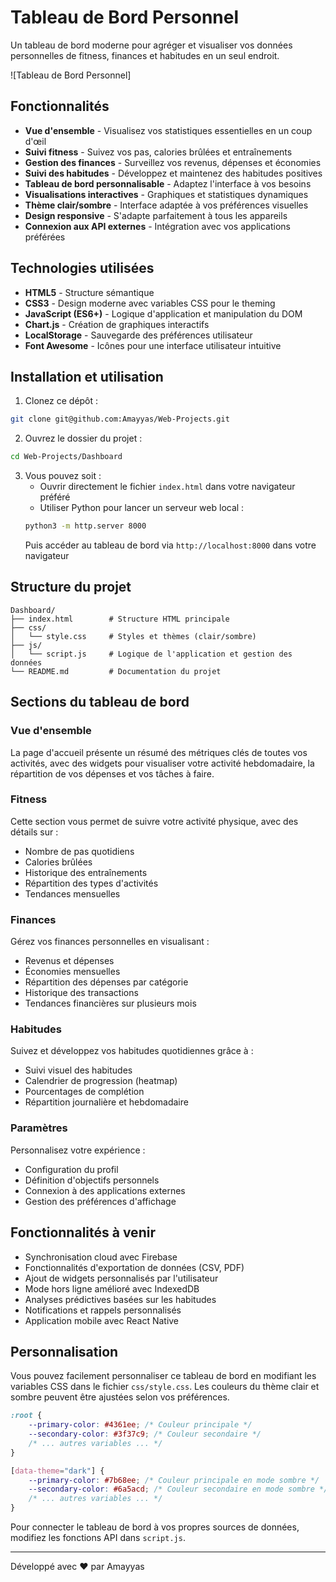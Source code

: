 # Tableau de Bord Personnel

Un tableau de bord moderne pour agréger et visualiser vos données personnelles de fitness, finances et habitudes en un seul endroit.

![Tableau de Bord Personnel]

## Fonctionnalités

- **Vue d'ensemble** - Visualisez vos statistiques essentielles en un coup d'œil
- **Suivi fitness** - Suivez vos pas, calories brûlées et entraînements
- **Gestion des finances** - Surveillez vos revenus, dépenses et économies
- **Suivi des habitudes** - Développez et maintenez des habitudes positives
- **Tableau de bord personnalisable** - Adaptez l'interface à vos besoins
- **Visualisations interactives** - Graphiques et statistiques dynamiques
- **Thème clair/sombre** - Interface adaptée à vos préférences visuelles
- **Design responsive** - S'adapte parfaitement à tous les appareils
- **Connexion aux API externes** - Intégration avec vos applications préférées

## Technologies utilisées

- **HTML5** - Structure sémantique
- **CSS3** - Design moderne avec variables CSS pour le theming
- **JavaScript (ES6+)** - Logique d'application et manipulation du DOM
- **Chart.js** - Création de graphiques interactifs
- **LocalStorage** - Sauvegarde des préférences utilisateur
- **Font Awesome** - Icônes pour une interface utilisateur intuitive

## Installation et utilisation

1. Clonez ce dépôt :
```bash
git clone git@github.com:Amayyas/Web-Projects.git
```

2. Ouvrez le dossier du projet :
```bash
cd Web-Projects/Dashboard
```

3. Vous pouvez soit :
   - Ouvrir directement le fichier `index.html` dans votre navigateur préféré
   - Utiliser Python pour lancer un serveur web local :
   ```bash
   python3 -m http.server 8000
   ```
   Puis accéder au tableau de bord via `http://localhost:8000` dans votre navigateur

## Structure du projet

```
Dashboard/
├── index.html        # Structure HTML principale
├── css/
│   └── style.css     # Styles et thèmes (clair/sombre)
├── js/
│   └── script.js     # Logique de l'application et gestion des données
└── README.md         # Documentation du projet
```

## Sections du tableau de bord

### Vue d'ensemble
La page d'accueil présente un résumé des métriques clés de toutes vos activités, avec des widgets pour visualiser votre activité hebdomadaire, la répartition de vos dépenses et vos tâches à faire.

### Fitness
Cette section vous permet de suivre votre activité physique, avec des détails sur :
- Nombre de pas quotidiens
- Calories brûlées
- Historique des entraînements
- Répartition des types d'activités
- Tendances mensuelles

### Finances
Gérez vos finances personnelles en visualisant :
- Revenus et dépenses
- Économies mensuelles
- Répartition des dépenses par catégorie
- Historique des transactions
- Tendances financières sur plusieurs mois

### Habitudes
Suivez et développez vos habitudes quotidiennes grâce à :
- Suivi visuel des habitudes
- Calendrier de progression (heatmap)
- Pourcentages de complétion
- Répartition journalière et hebdomadaire

### Paramètres
Personnalisez votre expérience :
- Configuration du profil
- Définition d'objectifs personnels
- Connexion à des applications externes
- Gestion des préférences d'affichage

## Fonctionnalités à venir

- Synchronisation cloud avec Firebase
- Fonctionnalités d'exportation de données (CSV, PDF)
- Ajout de widgets personnalisés par l'utilisateur
- Mode hors ligne amélioré avec IndexedDB
- Analyses prédictives basées sur les habitudes
- Notifications et rappels personnalisés
- Application mobile avec React Native

## Personnalisation

Vous pouvez facilement personnaliser ce tableau de bord en modifiant les variables CSS dans le fichier `css/style.css`. Les couleurs du thème clair et sombre peuvent être ajustées selon vos préférences.

```css
:root {
    --primary-color: #4361ee; /* Couleur principale */
    --secondary-color: #3f37c9; /* Couleur secondaire */
    /* ... autres variables ... */
}

[data-theme="dark"] {
    --primary-color: #7b68ee; /* Couleur principale en mode sombre */
    --secondary-color: #6a5acd; /* Couleur secondaire en mode sombre */
    /* ... autres variables ... */
}
```

Pour connecter le tableau de bord à vos propres sources de données, modifiez les fonctions API dans `script.js`.

---

Développé avec ❤️ par Amayyas
